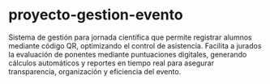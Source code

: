 # proyecto-gestion-evento
Sistema de gestión para jornada científica que permite registrar alumnos mediante código QR, optimizando el control de asistencia. Facilita a jurados la evaluación de ponentes mediante puntuaciones digitales, generando cálculos automáticos y reportes en tiempo real para asegurar transparencia, organización y eficiencia del evento.
